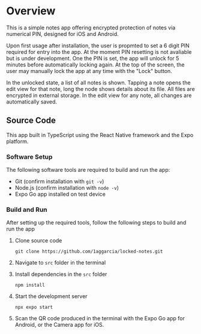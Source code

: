 # Overview

This is a simple notes app offering encrypted protection of notes via numerical PIN, designed for iOS and Android.

Upon first usage after installation, the user is propmted to set a 6 digit PIN required for entry into the app. At the moment PIN resetting is not avaliable but is under development. One the PIN is set, the app will unlock for 5 minutes before automatically locking again. At the top of the screen, the user may manually lock the app at any time with the "Lock" button.

In the unlocked state, a list of all notes is shown. Tapping a note opens the edit view for that note, long the node shows details about its file. All files are encrypted in external storage. In the edit view for any note, all changes are automatically saved.

## Source Code

This app built in TypeScript using the React Native framework and the Expo platform.

### Software Setup

The following software tools are required to build and run the app:
- Git (confirm installation with `git -v`)
- Node.js (confirm installation with `node -v`)
- Expo Go app installed on test device


### Build and Run

After setting up the required tools, follow the following steps to build and run the app

1. Clone source code
    ```
    git clone https://github.com/1aggarcia/locked-notes.git
    ```

2. Navigate to `src` folder in the terminal 

3. Install dependencies in the `src` folder
    ```
    npm install
    ```

4. Start the development server
    ```
    npx expo start
    ```

5. Scan the QR code produced in the terminal with the Expo Go app for Android, or the Camera app for iOS.